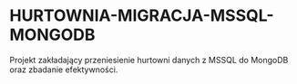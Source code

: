 # HURTOWNIA-MIGRACJA-MSSQL-MONGODB
Projekt zakładający przeniesienie hurtowni danych z MSSQL do MongoDB oraz zbadanie efektywności.
